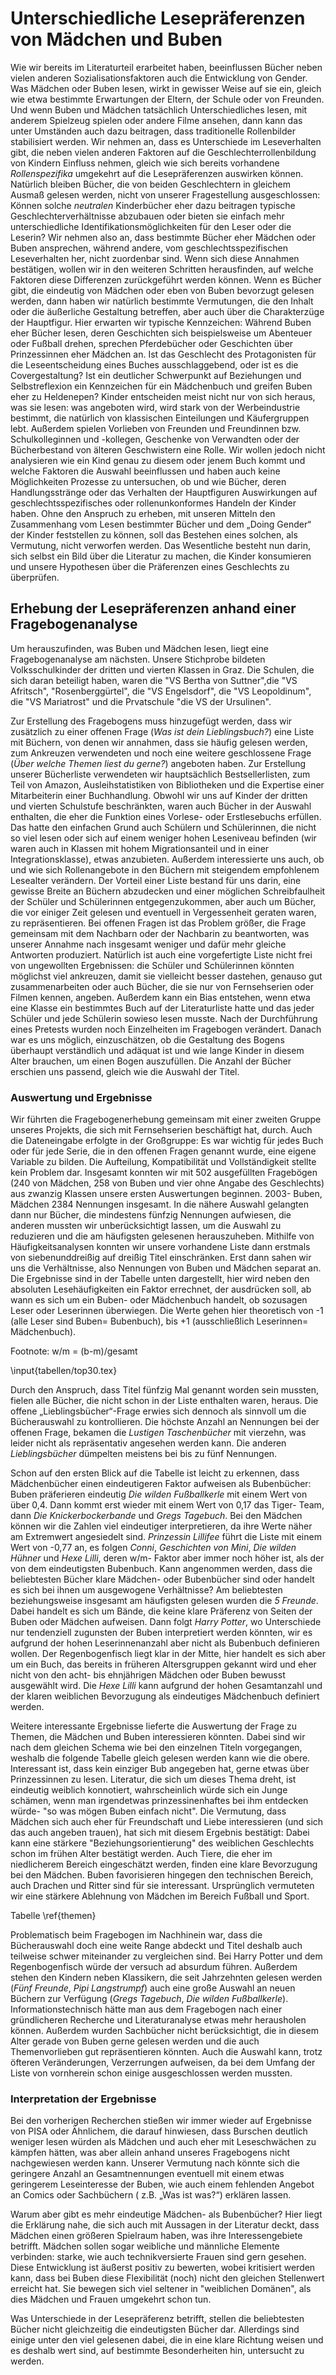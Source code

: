 Unterschiedliche Lesepräferenzen von Mädchen und Buben
==============================================

Wie wir bereits im Literaturteil erarbeitet haben, beeinflussen Bücher neben vielen anderen Sozialisationsfaktoren auch die Entwicklung von Gender. Was Mädchen oder Buben lesen, wirkt in gewisser Weise auf sie ein, gleich wie etwa bestimmte Erwartungen der Eltern, der Schule oder von Freunden. Und wenn Buben und Mädchen tatsächlich Unterschiedliches lesen, mit anderem Spielzeug spielen oder andere Filme ansehen, dann kann das unter Umständen auch dazu beitragen, dass traditionelle Rollenbilder stabilisiert werden.
Wir nehmen an, dass es  Unterschiede im Leseverhalten gibt, die neben vielen anderen Faktoren auf die Geschlechterrollenbildung von Kindern Einfluss nehmen, gleich wie  sich bereits vorhandene *Rollenspezifika* umgekehrt auf die Lesepräferenzen auswirken können. Natürlich bleiben Bücher, die von beiden Geschlechtern in gleichem Ausmaß gelesen werden, nicht von unserer Fragestellung ausgeschlossen: Können solche *neutralen* Kinderbücher eher dazu beitragen typische Geschlechterverhältnisse abzubauen oder bieten sie einfach mehr unterschiedliche Identifikationsmöglichkeiten für den Leser oder die Leserin? Wir nehmen also an, dass bestimmte Bücher eher Mädchen oder Buben ansprechen, während andere, vom geschlechtsspezifischen Leseverhalten her, nicht zuordenbar sind. Wenn sich diese Annahmen bestätigen, wollen wir in den weiteren Schritten herausfinden, auf welche Faktoren diese Differenzen zurückgeführt werden können.
Wenn es Bücher gibt, die eindeutig von Mädchen oder eben von Buben bevorzugt gelesen werden, dann haben wir natürlich bestimmte Vermutungen, die den Inhalt oder die äußerliche Gestaltung betreffen,  aber auch über die Charakterzüge der Hauptfigur. Hier erwarten wir typische Kennzeichen: Während Buben eher Bücher lesen, deren Geschichten sich beispielsweise um Abenteuer oder Fußball drehen, sprechen Pferdebücher oder Geschichten über Prinzessinnen eher Mädchen an. Ist das Geschlecht des Protagonisten für die Leseentscheidung eines Buches ausschlaggebend, oder ist es die Covergestaltung? Ist ein deutlicher Schwerpunkt auf Beziehungen und Selbstreflexion ein Kennzeichen für ein Mädchenbuch und greifen Buben eher zu Heldenepen? Kinder entscheiden meist nicht nur von sich heraus, was sie lesen: was angeboten wird, wird stark von der Werbeindustrie bestimmt, die natürlich von klassischen Einteilungen und Käufergruppen lebt. Außerdem spielen Vorlieben von Freunden und Freundinnen bzw. Schulkolleginnen und -kollegen, Geschenke von Verwandten oder der Bücherbestand von älteren Geschwistern eine Rolle. 
Wir wollen jedoch nicht analysieren wie ein Kind genau zu diesem oder jenem Buch kommt und welche Faktoren die Auswahl beeinflussen und haben auch keine Möglichkeiten Prozesse zu untersuchen, ob und wie Bücher, deren Handlungsstränge oder das Verhalten der Hauptfiguren Auswirkungen auf geschlechtsspezifisches oder rollenunkonformes Handeln der Kinder haben. Ohne den Anspruch zu erheben, mit unseren Mitteln den Zusammenhang vom Lesen bestimmter Bücher und dem „Doing Gender“ der Kinder feststellen zu können, soll das Bestehen eines solchen, als Vermutung, nicht verworfen werden. 
    Das Wesentliche besteht nun darin, sich selbst ein Bild über die Literatur zu machen, die Kinder konsumieren und unsere Hypothesen über die Präferenzen eines Geschlechts zu überprüfen. 

## Erhebung der Lesepräferenzen anhand einer Fragebogenanalyse

Um herauszufinden, was Buben und Mädchen lesen, liegt eine Fragebogenanalyse am nächsten. Unsere Stichprobe bildeten Volksschulkinder der dritten und vierten Klassen in Graz. Die Schulen, die sich daran beteiligt haben, waren die "VS Bertha von Suttner",die  "VS Afritsch", "Rosenberggürtel", die "VS Engelsdorf", die "VS Leopoldinum", die "VS Mariatrost" und die Prvatschule "die VS der Ursulinen". 

Zur Erstellung des Fragebogens muss hinzugefügt werden, dass wir zusätzlich zu einer offenen Frage (*Was ist dein Lieblingsbuch?*) eine Liste mit Büchern, von denen wir annahmen, dass sie häufig gelesen werden, zum Ankreuzen verwendeten und noch eine weitere geschlossene Frage (*Über welche Themen liest du gerne?*) angeboten haben. Zur Erstellung unserer Bücherliste verwendeten wir hauptsächlich Bestsellerlisten, zum Teil von Amazon, Ausleihstatistiken von Bibliotheken und die Expertise einer Mitarbeiterin einer Buchhandlung. Obwohl wir uns auf Kinder der dritten und vierten Schulstufe beschränkten, waren auch Bücher in der Auswahl enthalten, die eher die Funktion eines Vorlese- oder Erstlesebuchs erfüllen. Das hatte den einfachen Grund auch Schülern und Schülerinnen, die nicht so viel lesen oder sich auf einem weniger hohen Leseniveau befinden (wir waren auch in Klassen mit hohem Migrationsanteil und in einer Integrationsklasse), etwas anzubieten. Außerdem interessierte uns auch, ob und wie sich Rollenangebote in den Büchern mit steigendem empfohlenem Lesealter verändern. Der Vorteil einer Liste bestand für uns darin, eine gewisse Breite an Büchern abzudecken und einer möglichen Schreibfaulheit der Schüler und Schülerinnen entgegenzukommen, aber auch um Bücher, die vor einiger Zeit gelesen und eventuell in Vergessenheit geraten waren, zu repräsentieren. Bei offenen Fragen ist das Problem größer, die Frage gemeinsam mit dem Nachbarn oder der Nachbarin zu beantworten, was unserer Annahme nach insgesamt weniger und dafür mehr gleiche Antworten produziert. Natürlich ist auch eine vorgefertigte Liste nicht frei von ungewollten Ergebnissen: die Schüler und Schülerinnen könnten möglichst viel ankreuzen, damit sie vielleicht besser dastehen, genauso gut zusammenarbeiten oder auch Bücher, die sie nur von Fernsehserien oder Filmen kennen, angeben. Außerdem kann ein Bias entstehen, wenn etwa eine Klasse ein bestimmtes Buch auf der Literaturliste hatte und das jeder Schüler und jede Schülerin sowieso lesen musste.
Nach der Durchführung eines Pretests wurden noch Einzelheiten im Fragebogen verändert. Danach war es uns möglich, einzuschätzen, ob die Gestaltung des Bogens überhaupt verständlich und adäquat ist und wie lange Kinder in diesem Alter brauchen, um einen Bogen auszufüllen. Die Anzahl der Bücher erschien uns passend, gleich wie die Auswahl der Titel.

### Auswertung und Ergebnisse

Wir führten die Fragebogenerhebung gemeinsam mit einer zweiten Gruppe unseres Projekts, die sich mit Fernsehserien beschäftigt hat, durch. Auch die Dateneingabe erfolgte in der Großgruppe: Es war wichtig für jedes Buch oder für jede Serie, die in den offenen Fragen genannt wurde, eine eigene Variable zu bilden. Die Aufteilung, Kompatibilität und Vollständigkeit stellte kein Problem dar. Insgesamt konnten wir mit 502 ausgefüllten Fragebögen (240 von Mädchen, 258 von Buben und vier ohne Angabe des Geschlechts) aus zwanzig Klassen unsere ersten Auswertungen beginnen. 2003- Buben, Mädchen 2384 Nennungen insgesamt.
In die nähere Auswahl gelangten dann nur Bücher, die mindestens fünfzig Nennungen aufwiesen, die anderen mussten wir unberücksichtigt lassen, um die Auswahl zu reduzieren und die am häufigsten gelesenen herauszuheben. Mithilfe von Häufigkeitsanalysen konnten wir unsere vorhandene Liste dann erstmals von siebenunddreißig auf dreißig Titel einschränken. Erst dann sahen wir uns die Verhältnisse, also Nennungen von Buben und Mädchen separat an. Die Ergebnisse sind in der Tabelle unten dargestellt, hier wird neben den absoluten Lesehäufigkeiten ein Faktor errechnet, der ausdrücken soll, ab wann es sich um ein Buben- oder Mädchenbuch handelt, ob sozusagen Leser oder Leserinnen überwiegen. Die Werte gehen hier theoretisch von -1 (alle Leser sind Buben= Bubenbuch), bis +1 (ausschließlich Leserinnen= Mädchenbuch). 

Footnote: w/m = (b-m)/gesamt


\input{tabellen/top30.tex}


Durch den Anspruch, dass Titel fünfzig Mal genannt worden sein mussten, fielen alle Bücher, die nicht schon in der Liste enthalten waren, heraus. Die offene „Lieblingsbücher“-Frage erwies sich dennoch als sinnvoll um die Bücherauswahl zu kontrollieren. Die höchste Anzahl an Nennungen bei der offenen Frage, bekamen die *Lustigen Taschenbücher* mit vierzehn, was leider  nicht als repräsentativ angesehen werden kann. Die anderen *Lieblingsbücher* dümpelten meistens bei bis zu fünf Nennungen. 

Schon auf den ersten Blick auf die Tabelle ist leicht zu erkennen, dass Mädchenbücher einen eindeutigeren Faktor aufweisen als Bubenbücher: 
Buben präferieren eindeutig *Die wilden Fußballkerle* mit einem Wert von über 0,4. Dann kommt erst wieder mit einem Wert von 0,17 das Tiger- Team, dann *Die Knickerbockerbande* und *Gregs Tagebuch*.
Bei den Mädchen können wir die Zahlen viel eindeutiger interpretieren, da ihre Werte näher am Extremwert angesiedelt sind. *Prinzessin Lillifee* führt die Liste mit einem Wert von -0,77 an, es folgen *Conni*, *Geschichten von Mini*, *Die wilden Hühner* und *Hexe Lilli*, deren w/m- Faktor aber immer noch höher ist, als der von dem eindeutigsten Bubenbuch. 
Kann angenommen werden, dass die beliebtesten Bücher klare Mädchen- oder Bubenbücher sind oder handelt es sich bei ihnen um ausgewogene Verhältnisse?
Am beliebtesten beziehungsweise insgesamt am häufigsten gelesen wurden die *5 Freunde*. Dabei handelt es sich um Bände, die keine klare Präferenz von Seiten der Buben oder Mädchen aufweisen. Dann folgt *Harry Potter*, wo Unterschiede nur tendenziell zugunsten der Buben interpretiert werden könnten, wir es aufgrund der hohen Leserinnenanzahl aber nicht als Bubenbuch definieren wollen. Der Regenbogenfisch liegt klar in der Mitte, hier handelt es sich aber um ein Buch, das bereits in früheren Altersgruppen gekannt wird und eher nicht von den acht- bis ehnjährigen Mädchen oder Buben bewusst ausgewählt wird. Die *Hexe Lilli* kann aufgrund der hohen Gesamtanzahl und der klaren weiblichen Bevorzugung als eindeutiges Mädchenbuch definiert werden. 

Weitere interessante Ergebnisse lieferte die Auswertung der Frage zu Themen, die Mädchen und Buben interessieren könnten. Dabei sind wir nach dem gleichen Schema wie bei den einzelnen Titeln vorgegangen, weshalb die folgende Tabelle gleich gelesen werden kann wie die obere. Interessant ist, dass kein einziger Bub angegeben hat, gerne etwas über Prinzessinnen zu lesen. Literatur, die sich um dieses Thema dreht, ist eindeutig weiblich konnotiert, wahrscheinlich würde sich ein Junge schämen, wenn man irgendetwas prinzessinenhaftes bei ihm entdecken würde- "so was mögen Buben einfach nicht". Die Vermutung, dass Mädchen sich auch eher für Freundschaft und Liebe interessieren (und sich das auch angeben trauen), hat sich mit diesem Ergebnis bestätigt: Dabei kann eine stärkere "Beziehungsorientierung" des weiblichen Geschlechts schon im frühen Alter bestätigt werden. Auch Tiere, die eher im niedlicherem Bereich eingeschätzt werden, finden eine klare Bevorzugung bei den Mädchen. Buben favorisieren hingegen den technischen Bereich, auch Drachen und Ritter sind für sie interessant. Ursprünglich vermuteten wir eine stärkere Ablehnung von Mädchen im Bereich Fußball und Sport.

Tabelle \ref{themen}

Problematisch beim Fragebogen im Nachhinein war, dass die Bücherauswahl doch eine weite Range abdeckt und Titel deshalb auch teilweise schwer miteinander zu vergleichen sind. Bei Harry Potter und dem Regenbogenfisch würde der versuch ad absurdum führen. Außerdem stehen den Kindern neben Klassikern, die seit Jahrzehnten gelesen werden (*Fünf Freunde*, *Pipi Langstrumpf*) auch eine große Auswahl an neuen Büchern zur Verfügung (*Gregs Tagebuch*, *Die wilden Fußballkerle*). Informationstechnisch hätte man aus dem Fragebogen nach einer gründlicheren Recherche und Literaturanalyse etwas mehr herausholen können. Außerdem wurden Sachbücher nicht berücksichtigt, die in diesem Alter gerade von Buben gerne gelesen werden und die auch Themenvorlieben gut repräsentieren könnten. Auch die Auswahl kann, trotz öfteren Veränderungen, Verzerrungen aufweisen, da bei dem Umfang der Liste von vornherein schon einige ausgeschlossen werden mussten.


### Interpretation der Ergebnisse


Bei den vorherigen Recherchen stießen wir immer wieder auf  Ergebnisse von PISA oder Ähnlichem, die darauf hinwiesen, dass Burschen deutlich weniger lesen würden als Mädchen und auch eher mit Leseschwächen zu kämpfen hätten, was aber allein anhand unseres Fragebogens nicht nachgewiesen werden kann. Unserer Vermutung nach könnte sich die geringere Anzahl an Gesamtnennungen eventuell mit einem etwas geringerem Leseinteresse der Buben, wie auch einem fehlenden Angebot an Comics oder Sachbüchern ( z.B. „Was ist was?“) erklären lassen.

Warum aber gibt es mehr eindeutige Mädchen- als Bubenbücher? Hier liegt die Erklärung nahe, die sich auch mit Aussagen in der Literatur deckt, dass Mädchen einen größeren Spielraum haben, was ihre Interessengebiete betrifft. Mädchen sollen sogar weibliche und männliche Elemente verbinden: starke, wie auch technikversierte Frauen sind gern gesehen. Diese Entwicklung ist äußerst positiv zu bewerten, wobei kritisiert werden kann, dass bei Buben diese Flexibilität (noch) nicht den gleichen Stellenwert erreicht hat. Sie bewegen sich viel seltener in "weiblichen Domänen", als dies Mädchen und Frauen umgekehrt schon tun.  

Was Unterschiede in der Lesepräferenz betrifft, stellen die beliebtesten Bücher nicht gleichzeitig die eindeutigsten Bücher dar. Allerdings sind einige unter den viel gelesenen dabei, die in eine klare Richtung weisen und es deshalb wert sind, auf bestimmte Besonderheiten hin, untersucht zu werden. 
